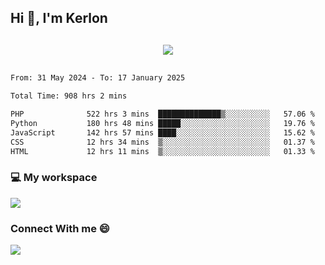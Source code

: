 ## Hi 👋, I'm Kerlon

<p align="center" style="margin: 30px;">
 
 <img src="https://skillicons.dev/icons?i=html,css,bootstrap,js,nodejs,jquery,python,flask,php,mysql,lua,sqlite,firebase">


</p>
<!--START_SECTION:waka-->

```txt
From: 31 May 2024 - To: 17 January 2025

Total Time: 908 hrs 2 mins

PHP              522 hrs 3 mins  ██████████████▒░░░░░░░░░░   57.06 %
Python           180 hrs 48 mins █████░░░░░░░░░░░░░░░░░░░░   19.76 %
JavaScript       142 hrs 57 mins ████░░░░░░░░░░░░░░░░░░░░░   15.62 %
CSS              12 hrs 34 mins  ▒░░░░░░░░░░░░░░░░░░░░░░░░   01.37 %
HTML             12 hrs 11 mins  ▒░░░░░░░░░░░░░░░░░░░░░░░░   01.33 %
```

<!--END_SECTION:waka-->


<p align="center">
 <h3>💻 My workspace</h3>
    <img src="https://skillicons.dev/icons?i=mint" />
</p>

<p align="center">
 <h3>Connect With me 😄</h3> 
    <a href="https://www.linkedin.com/in/kerlon-fernandes"><img src="https://skillicons.dev/icons?i=linkedin" />
  </a>
</p>



